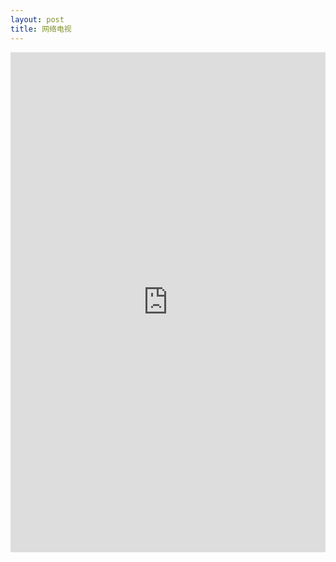 ```yaml
---
layout: post
title: 网络电视
---
```


<iframe height="800" frameborder="0" width="100%" scrolling="no" marginheight="0" marginwidth="0" src="http://live.64ma.com/tv/live.html"></iframe>